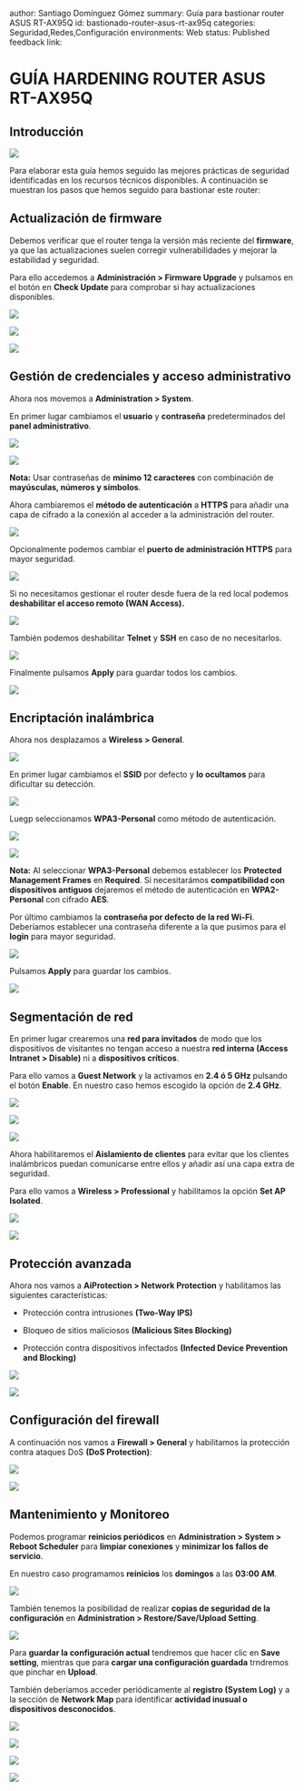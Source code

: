 author: Santiago Domínguez Gómez
summary: Guía para bastionar router ASUS RT-AX95Q
id: bastionado-router-asus-rt-ax95q
categories: Seguridad,Redes,Configuración
environments: Web
status: Published
feedback link: 

# GUÍA HARDENING ROUTER ASUS RT-AX95Q

## Introducción

![](./Imagenes/32.png)


Para elaborar esta guía hemos seguido las mejores prácticas de seguridad identificadas en los recursos técnicos disponibles. A continuación se muestran los pasos que hemos seguido para bastionar este router:

## Actualización de firmware
Debemos verificar que el router tenga la versión más reciente del **firmware**, ya que las actualizaciones suelen corregir vulnerabilidades y mejorar la estabilidad y seguridad.

Para ello accedemos a **Administración > Firmware Upgrade** y pulsamos en el botón en **Check Update** para comprobar si hay actualizaciones disponibles.

![](./Imagenes/1.png)

![](./Imagenes/2.png)

![](./Imagenes/3.png)


## Gestión de credenciales y acceso administrativo
Ahora nos movemos a **Administration > System**.

En primer lugar cambiamos el **usuario** y **contraseña** predeterminados del **panel administrativo**.

![](./Imagenes/4.png)

![](./Imagenes/5.png)

**Nota:** Usar contraseñas de **mínimo 12 caracteres** con combinación de **mayúsculas, números y símbolos**.

Ahora cambiaremos el **método de autenticación** a **HTTPS** para añadir una capa de cifrado a la conexión al acceder a la administración del router. 

![](./Imagenes/6.png)

Opcionalmente podemos cambiar el **puerto de administración HTTPS** para mayor seguridad.

![](./Imagenes/7.png)

Si no necesitamos gestionar el router desde fuera de la red local podemos **deshabilitar el acceso remoto (WAN Access).**

![](./Imagenes/8.png)

También podemos deshabilitar **Telnet** y **SSH** en caso de no necesitarlos.

![](./Imagenes/23.png)

Finalmente pulsamos **Apply** para guardar todos los cambios.

![](./Imagenes/10.png)

## Encriptación inalámbrica
Ahora nos desplazamos a **Wireless > General**.

![](./Imagenes/9.png)

En primer lugar cambiamos el **SSID** por defecto y **lo ocultamos** para dificultar su detección.

![](./Imagenes/11.png)

Luegp seleccionamos **WPA3-Personal** como método de autenticación.

![](./Imagenes/12.png)

![](./Imagenes/13.png)

**Nota:** Al seleccionar **WPA3-Personal** debemos establecer los **Protected Management Frames** en **Required**. Si necesitarámos **compatibilidad con dispositivos antiguos** dejaremos el método de autenticación en **WPA2-Personal** con cifrado **AES**.

Por último cambiamos la **contraseña por defecto de la red Wi-Fi**. Deberíamos establecer una contraseña diferente a la que pusimos para el **login** para mayor seguridad.

![](./Imagenes/14.png)

Pulsamos **Apply** para guardar los cambios.

![](./Imagenes/15.png)

## Segmentación de red
En primer lugar crearemos una **red para invitados**  de modo que los dispositivos de visitantes no tengan acceso a nuestra **red interna (Access Intranet > Disable)** ni a **dispositivos críticos**. 

Para ello vamos a **Guest Network** y la activamos en **2.4 ó 5 GHz** pulsando el botón **Enable**. En nuestro caso hemos escogido la opción de **2.4 GHz**. 

![](./Imagenes/16.png)

![](./Imagenes/17.png)

![](./Imagenes/18.png)


Ahora habilitaremos el **Aislamiento de clientes** para evitar que los clientes inalámbricos puedan comunicarse entre ellos y añadir así una capa extra de seguridad.

Para ello vamos a **Wireless > Professional** y habilitamos la opción **Set AP Isolated**.

![](./Imagenes/19.png)

![](./Imagenes/20.png)

## Protección avanzada
Ahora nos vamos a **AiProtection > Network Protection** y habilitamos las siguientes características:

+ Protección contra intrusiones **(Two-Way IPS)**
- Bloqueo de sitios maliciosos **(Malicious Sites Blocking)**
+ Protección contra dispositivos infectados **(Infected Device Prevention and Blocking)**

![](./Imagenes/21.png)

![](./Imagenes/22.png)


## Configuración del firewall
A continuación nos vamos a **Firewall > General** y habilitamos la protección contra ataques DoS **(DoS Protection)**:

![](./Imagenes/24.png)

![](./Imagenes/25.png)


## Mantenimiento y Monitoreo
Podemos programar **reinicios periódicos** en **Administration > System > Reboot Scheduler** para **limpiar conexiones** y **minimizar los fallos de servicio**.

En nuestro caso programamos **reinicios** los **domingos** a las **03:00 AM**.

![](./Imagenes/26.png)

También tenemos la posibilidad de realizar **copias de seguridad de la configuración** en **Administration > Restore/Save/Upload Setting**.

![](./Imagenes/27.png)

Para **guardar la configuración actual** tendremos que hacer clic en **Save setting**, mientras que para **cargar una configuración guardada** trndremos que pinchar en **Upload**.

También deberíamos acceder periódicamente al **registro (System Log)** y a la sección de **Network Map** para identificar **actividad inusual o dispositivos desconocidos**.

![](./Imagenes/28.png)

![](./Imagenes/29.png)

![](./Imagenes/30.png)

![](./Imagenes/31.png)


